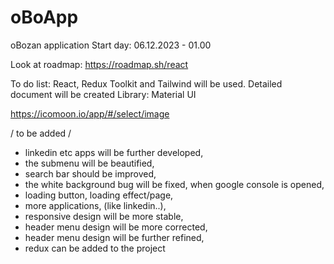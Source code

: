 # oBoApp
oBozan application
Start day: 06.12.2023 - 01.00 



Look at roadmap: https://roadmap.sh/react


To do list:
React, Redux Toolkit and Tailwind will be used.
Detailed document will be created
Library: Material UI

https://icomoon.io/app/#/select/image


/ to be added  /

- linkedin etc apps will be further developed,
- the submenu will be beautified,
- search bar should be improved,
- the white background bug will be fixed, when google console is opened,
- loading button, loading effect/page,
- more applications, (like linkedin..),
- responsive design will be more stable,
- header menu design will be more corrected,
- header menu design will be further refined,
- redux can be added to the project
